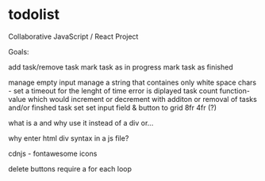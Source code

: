 # todolist

Collaborative JavaScript / React Project

Goals:

add task/remove task
mark task as in progress
mark task as finished

manage empty input
manage a string that containes only white space chars - set a timeout for the lenght of time error is diplayed
task count function-value which would increment or decrement with additon or removal of tasks and/or finshed task
set set input field & button to grid 8fr 4fr (?)


what is a <span></span> and why use it instead of a div or...

why enter html div syntax in a js file?

cdnjs - fontawesome icons

delete buttons require a for each loop